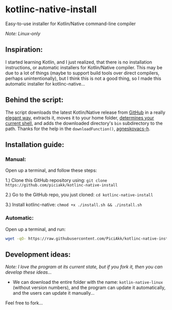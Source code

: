 # kotlinc-native-install
Easy-to-use installer for Kotlin/Native command-line compiler

*Note: Linux-only*

## Inspiration:
I started learning Kotlin, and I just realized, that there is no installation instructions, or automatic installers for Kotlin/Native compiler. This may be due to a lot of things (maybe to support build tools over direct compilers, perhaps unintentionally), but I think this is not a good thing, so I made this automatic installer for kotlinc-native...
## Behind the script:
The script downloads the latest Kotlin/Native release from [GitHub](https://github.com/JetBrains/Kotlin/releases) in a really [elegant way](https://gist.github.com/steinwaywhw/a4cd19cda655b8249d908261a62687f8), extracts it, moves it to your home folder, [determines your current shell](https://askubuntu.com/questions/87853/what-is-default-shell-for-terminal), and adds the downloaded directory's `bin` subdirectory to the path. Thanks for the help in the `downloadFunction()`, [agneskovacs-h](https://github.com/agneskovacs-h).
## Installation guide:
### Manual:
Open up a terminal, and follow these steps:

1.) Clone this GitHub repository using: `git clone https://github.com/piciakk/kotlinc-native-install`

2.) Go to the GitHub repo, you just cloned: `cd kotlinc-native-install`

3.) Install kotlinc-native: `chmod +x ./install.sh && ./install.sh`
### Automatic:
Open up a terminal, and run:
```bash
wget -qO- https://raw.githubusercontent.com/PiciAkk/kotlinc-native-install/main/install.sh | bash
```
## Development ideas:
*Note: I love the program at its current state, but if you fork it, then you can develop these ideas...*
- We can download the entire folder with the name: `kotlin-native-linux` (without version numbers), and the program can update it automatically, and the users can update it manually...

Feel free to fork...
